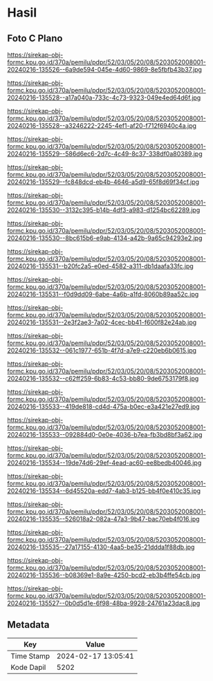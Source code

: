# Hasil

## Foto C Plano

https://sirekap-obj-formc.kpu.go.id/370a/pemilu/pdpr/52/03/05/20/08/5203052008001-20240216-135526--6a9de594-045e-4d60-9869-8e5fbfb43b37.jpg

https://sirekap-obj-formc.kpu.go.id/370a/pemilu/pdpr/52/03/05/20/08/5203052008001-20240216-135528--a17a040a-733c-4c73-9323-049e4ed64d6f.jpg

https://sirekap-obj-formc.kpu.go.id/370a/pemilu/pdpr/52/03/05/20/08/5203052008001-20240216-135528--a3246222-2245-4ef1-af20-f712f6940c4a.jpg

https://sirekap-obj-formc.kpu.go.id/370a/pemilu/pdpr/52/03/05/20/08/5203052008001-20240216-135529--586d6ec6-2d7c-4c49-8c37-338df0a80389.jpg

https://sirekap-obj-formc.kpu.go.id/370a/pemilu/pdpr/52/03/05/20/08/5203052008001-20240216-135529--fc848dcd-eb4b-4646-a5d9-65f8d69f34cf.jpg

https://sirekap-obj-formc.kpu.go.id/370a/pemilu/pdpr/52/03/05/20/08/5203052008001-20240216-135530--3132c395-b14b-4df3-a983-d1254bc62289.jpg

https://sirekap-obj-formc.kpu.go.id/370a/pemilu/pdpr/52/03/05/20/08/5203052008001-20240216-135530--8bc615b6-e9ab-4134-a42b-9a65c94293e2.jpg

https://sirekap-obj-formc.kpu.go.id/370a/pemilu/pdpr/52/03/05/20/08/5203052008001-20240216-135531--b20fc2a5-e0ed-4582-a311-db1daafa33fc.jpg

https://sirekap-obj-formc.kpu.go.id/370a/pemilu/pdpr/52/03/05/20/08/5203052008001-20240216-135531--f0d9dd09-6abe-4a6b-a1fd-8060b89aa52c.jpg

https://sirekap-obj-formc.kpu.go.id/370a/pemilu/pdpr/52/03/05/20/08/5203052008001-20240216-135531--2e3f2ae3-7a02-4cec-bb41-f600f82e24ab.jpg

https://sirekap-obj-formc.kpu.go.id/370a/pemilu/pdpr/52/03/05/20/08/5203052008001-20240216-135532--061c1977-651b-4f7d-a7e9-c220eb6b0615.jpg

https://sirekap-obj-formc.kpu.go.id/370a/pemilu/pdpr/52/03/05/20/08/5203052008001-20240216-135532--c62ff259-6b83-4c53-bb80-9de6753179f8.jpg

https://sirekap-obj-formc.kpu.go.id/370a/pemilu/pdpr/52/03/05/20/08/5203052008001-20240216-135533--419de818-cd4d-475a-b0ec-e3a421e27ed9.jpg

https://sirekap-obj-formc.kpu.go.id/370a/pemilu/pdpr/52/03/05/20/08/5203052008001-20240216-135533--092884d0-0e0e-4036-b7ea-fb3bd8bf3a62.jpg

https://sirekap-obj-formc.kpu.go.id/370a/pemilu/pdpr/52/03/05/20/08/5203052008001-20240216-135534--19de74d6-29ef-4ead-ac60-ee8bedb40046.jpg

https://sirekap-obj-formc.kpu.go.id/370a/pemilu/pdpr/52/03/05/20/08/5203052008001-20240216-135534--6d45520a-edd7-4ab3-b125-bb4f0e410c35.jpg

https://sirekap-obj-formc.kpu.go.id/370a/pemilu/pdpr/52/03/05/20/08/5203052008001-20240216-135535--526018a2-082a-47a3-9b47-bac70eb4f016.jpg

https://sirekap-obj-formc.kpu.go.id/370a/pemilu/pdpr/52/03/05/20/08/5203052008001-20240216-135535--27a17155-4130-4aa5-be35-21ddda1f88db.jpg

https://sirekap-obj-formc.kpu.go.id/370a/pemilu/pdpr/52/03/05/20/08/5203052008001-20240216-135536--b08369e1-8a9e-4250-bcd2-eb3b4ffe54cb.jpg

https://sirekap-obj-formc.kpu.go.id/370a/pemilu/pdpr/52/03/05/20/08/5203052008001-20240216-135527--0b0d5d1e-6f98-48ba-9928-24761a23dac8.jpg


## Metadata

| Key        | Value               |
| ---------- | ------------------- |
| Time Stamp | 2024-02-17 13:05:41 |
| Kode Dapil | 5202                |



